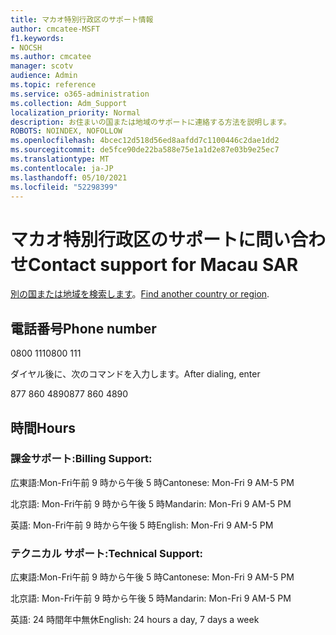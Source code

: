 ```yaml
---
title: マカオ特別行政区のサポート情報
author: cmcatee-MSFT
f1.keywords:
- NOCSH
ms.author: cmcatee
manager: scotv
audience: Admin
ms.topic: reference
ms.service: o365-administration
ms.collection: Adm_Support
localization_priority: Normal
description: お住まいの国または地域のサポートに連絡する方法を説明します。
ROBOTS: NOINDEX, NOFOLLOW
ms.openlocfilehash: 4bcec12d518d56ed8aafdd7c1100446c2dae1dd2
ms.sourcegitcommit: de5fce90de22ba588e75e1a1d2e87e03b9e25ec7
ms.translationtype: MT
ms.contentlocale: ja-JP
ms.lasthandoff: 05/10/2021
ms.locfileid: "52298399"
---
```

# <a name="contact-support-for-macau-sar"></a><span data-ttu-id="fed72-103">マカオ特別行政区のサポートに問い合わせ</span><span class="sxs-lookup"><span data-stu-id="fed72-103">Contact support for Macau SAR</span></span>

<span data-ttu-id="fed72-104">[別の国または地域を検索します](../../business-video/get-help-support.md)。</span><span class="sxs-lookup"><span data-stu-id="fed72-104">[Find another country or region](../../business-video/get-help-support.md).</span></span>

## <a name="phone-number"></a><span data-ttu-id="fed72-105">電話番号</span><span class="sxs-lookup"><span data-stu-id="fed72-105">Phone number</span></span>
<span data-ttu-id="fed72-106">0800 111</span><span class="sxs-lookup"><span data-stu-id="fed72-106">0800 111</span></span>

<span data-ttu-id="fed72-107">ダイヤル後に、次のコマンドを入力します。</span><span class="sxs-lookup"><span data-stu-id="fed72-107">After dialing, enter</span></span>

<span data-ttu-id="fed72-108">877 860 4890</span><span class="sxs-lookup"><span data-stu-id="fed72-108">877 860 4890</span></span>

## <a name="hours"></a><span data-ttu-id="fed72-109">時間</span><span class="sxs-lookup"><span data-stu-id="fed72-109">Hours</span></span>
### <a name="billing-support"></a><span data-ttu-id="fed72-110">課金サポート:</span><span class="sxs-lookup"><span data-stu-id="fed72-110">Billing Support:</span></span>

<span data-ttu-id="fed72-111">広東語:Mon-Fri午前 9 時から午後 5 時</span><span class="sxs-lookup"><span data-stu-id="fed72-111">Cantonese: Mon-Fri 9 AM-5 PM</span></span>

<span data-ttu-id="fed72-112">北京語: Mon-Fri午前 9 時から午後 5 時</span><span class="sxs-lookup"><span data-stu-id="fed72-112">Mandarin: Mon-Fri 9 AM-5 PM</span></span>

<span data-ttu-id="fed72-113">英語: Mon-Fri午前 9 時から午後 5 時</span><span class="sxs-lookup"><span data-stu-id="fed72-113">English: Mon-Fri 9 AM-5 PM</span></span>

### <a name="technical-support"></a><span data-ttu-id="fed72-114">テクニカル サポート:</span><span class="sxs-lookup"><span data-stu-id="fed72-114">Technical Support:</span></span>

<span data-ttu-id="fed72-115">広東語:Mon-Fri午前 9 時から午後 5 時</span><span class="sxs-lookup"><span data-stu-id="fed72-115">Cantonese: Mon-Fri 9 AM-5 PM</span></span>

<span data-ttu-id="fed72-116">北京語: Mon-Fri午前 9 時から午後 5 時</span><span class="sxs-lookup"><span data-stu-id="fed72-116">Mandarin: Mon-Fri 9 AM-5 PM</span></span>

<span data-ttu-id="fed72-117">英語: 24 時間年中無休</span><span class="sxs-lookup"><span data-stu-id="fed72-117">English: 24 hours a day, 7 days a week</span></span>

